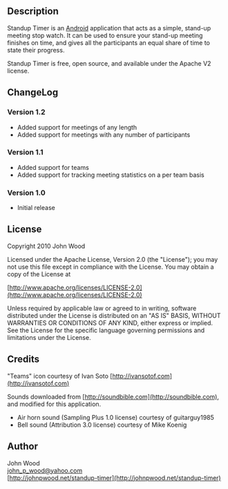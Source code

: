 ## Description
Standup Timer is an [Android](http://www.android.com) application
that acts as a simple, stand-up meeting stop watch.  It can be used to
ensure your stand-up meeting finishes on time, and gives all the
participants an equal share of time to state their progress.

Standup Timer is free, open source, and available under the Apache V2 license.

## ChangeLog

### Version 1.2
- Added support for meetings of any length
- Added support for meetings with any number of participants

### Version 1.1
- Added support for teams
- Added support for tracking meeting statistics on a per team basis

### Version 1.0
- Initial release

## License
Copyright 2010 John Wood

Licensed under the Apache License, Version 2.0 (the "License");
you may not use this file except in compliance with the License.
You may obtain a copy of the License at

  [http://www.apache.org/licenses/LICENSE-2.0](http://www.apache.org/licenses/LICENSE-2.0)

Unless required by applicable law or agreed to in writing, software
distributed under the License is distributed on an "AS IS" BASIS,
WITHOUT WARRANTIES OR CONDITIONS OF ANY KIND, either express or implied.
See the License for the specific language governing permissions and
limitations under the License.

## Credits
"Teams" icon courtesy of Ivan Soto [http://ivansotof.com](http://ivansotof.com)

Sounds downloaded from [http://soundbible.com](http://soundbible.com), and modified for this application.   
- Air horn sound (Sampling Plus 1.0 license) courtesy of guitarguy1985   
- Bell sound (Attribution 3.0 license) courtesy of Mike Koenig

## Author
John Wood  
[john_p_wood@yahoo.com](mailto:john_p_wood@yahoo.com)   
[http://johnpwood.net/standup-timer](http://johnpwood.net/standup-timer)   

